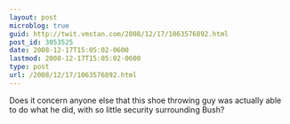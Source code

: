 ```yaml
---
layout: post
microblog: true
guid: http://twit.vmstan.com/2008/12/17/1063576892.html
post_id: 3053525
date: 2008-12-17T15:05:02-0600
lastmod: 2008-12-17T15:05:02-0600
type: post
url: /2008/12/17/1063576892.html
---
```

Does it concern anyone else that this shoe throwing guy was actually able to do what he did, with so little security surrounding Bush?
